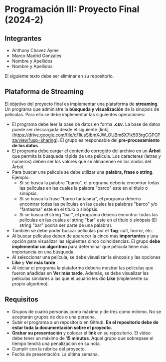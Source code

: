 # Programación III: Proyecto Final (2024-2)

## Integrantes
* Anthony Chavez Ayme
* Marco Madrid Gonzales
* Nombre y Apellidos
* Nombre y Apellidos

El siguiente texto debe ser eliminar en su repositorio.

## Plataforma de Streaming
El objetivo del proyecto final es implementar una plataforma de **streaming**. Un programa que administre la **búsqueda y visualización** de la sinopsis de películas. Para ello se debe implementar las siguientes operaciones:

* El programa debe leer la base de datos en forma **.csv**. La base de datos puede ser descargada desde el siguiente [link] (https://drive.google.com/file/d/1iusSIbmXJW_OUBm6X7Ik593rgCGPCPza/view?usp=sharing). El grupo es responsable del **pre-procesamiento de los datos**.
* El programa debe cargar el contenido corregido del archivo en un **Árbol** que permita la búsqueda rápida de una película. Los caracteres (letras y números) deben ser los valores que se almacenen en los nodos del Árbol. 
* Para buscar una película se debe utilizar una **palabra, frase o string**. Ejemplo:
  - Si se busca la palabra "barco", el programa debería encontrar todas las películas en las cuales la palabra "barco" este en el título o sinópsis.
  - Si se busca la frase "barco fantasma", el programa debería encontrar todas las películas en las cuales las palabras "barco" y/o "fantasma" este en el título o sinópsis.
  - Si se busca el string "bar", el programa debería encontrar todas las películas en las cuales el string "bar" este en el título o sinópsis (El string "bar" podría ser parte de una palabra).
* También se debe poder buscar películas por el **Tag**: cult, horror, etc. 
* Al buscar películas deben de aparecer la cinco más **importantes** y una opción para visualizar las siguientes cinco coincidencias. El grupo **debe implementar un algoritmo** para determinar que pélicula tiene más importancia en una búsqueda.
* Al seleccionar una película, se debe visualizar la sinopsis y las opciones **Like** y **Ver más tarde** .
* Al iniciar el programa la plataforma debería mostrar las películas que fueron añadidas en **Ver más tarde**. Además, se debe visualizar las películas similares a las que el usuario les dio **Like** (implemente su propio algoritmo).

## Requisitos
* Grupos de cuatro personas como máximo y de tres como mínimo. No se aceptarán grupos de dos o una persona.
* Subir el programa a un repositorio en Github. **En el repositorio debe de estar toda la documentación sobre el proyecto**.
* **Grabar su presentación** y colocar el **link** en su repositorio. El video debe tener un máximo de **15 minutos**. Aquel grupo que sobrepase el tiempo tendrá una penalización en su nota.
* Cumplir con la rúbrica del proyecto.
* Fecha de presentación: La última semana.


